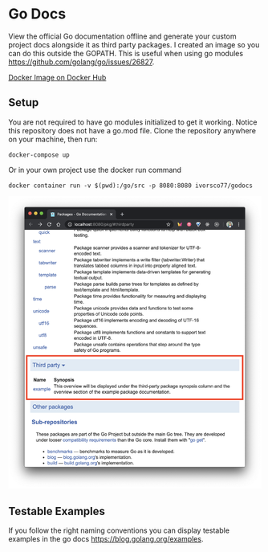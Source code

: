 # Go Docs

View the official Go documentation offline and generate your custom project docs alongside it as third party packages. I created an image so you can do this outside the GOPATH. This is useful when using go modules https://github.com/golang/go/issues/26827.

[Docker Image on Docker Hub](https://hub.docker.com/r/ivorsco77/godocs)

## Setup

You are not required to have go modules initialized to get it working. Notice this repository does not have a go.mod file. Clone the repository anywhere on your machine, then run:

```
docker-compose up
```

Or in your own project use the docker run command

```
docker container run -v $(pwd):/go/src -p 8080:8080 ivorsco77/godocs
```

![demo](demo.png)

## Testable Examples

If you follow the right naming conventions you can display testable examples in the go docs https://blog.golang.org/examples.
